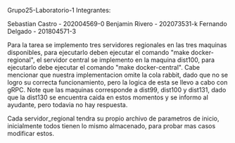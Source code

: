 Grupo25-Laboratorio-1
Integrantes:

Sebastian Castro - 202004569-0
Benjamin Rivero - 202073531-k
Fernando Delgado - 201804571-3

Para la tarea se implemento tres servidores regionales en las tres maquinas disponibles, para ejecutarlo deben ejecutar el comando "make docker-regional", el servidor central se implemento en la maquina dist100, para ejecutarlo debe ejecutar el comando "make docker-central". Cabe mencionar que nuestra implementacion omite la cola rabbit, dado que no se logro su correcta funcionamiento, pero la logica de esta se llevo a cabo con gRPC. Note que las maquinas corresponde a dist99, dist100 y dist131, dado que la dist130 se encuentra caida en estos momentos y se informo al ayudante, pero todavia no hay respuesta.

Cada servidor_regional tendra su propio archivo de parametros de inicio, inicialmente todos tienen lo mismo almacenado, para probar mas casos modificar estos.
